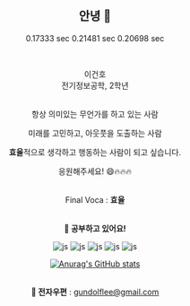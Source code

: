 <div align = "center">
  <h2>안녕 👋</h2>

0.17333 sec
0.21481 sec
0.20698 sec
 
  <br>

  이건호
  <br>
  전기정보공학, 2학년
  <br>
  <br>
  

  항상 의미있는 무언가를 하고 있는 사람
  <br>

  미래를 고민하고, 아웃풋을 도출하는 사람
  <br>

  <b>효율</b>적으로 생각하고 행동하는 사람이 되고 싶습니다.
  <br>

  응원해주세요! 😄🔥🔥🔥
  <br>
  <br>

  Final Voca : <b>효율</b>
  <br>
  <br>

  <b>👀 공부하고 있어요!</b>

  ![js](https://img.shields.io/badge/JavaScript-F7DF1E?style=for-the-badge&logo=JavaScript&logoColor=white)
  ![js](https://img.shields.io/badge/Python-3776AB?style=for-the-badge&logo=python&logoColor=white)
  ![js](https://img.shields.io/badge/C%2B%2B-00599C?style=for-the-badge&logo=c%2B%2B&logoColor=white)
  ![js](https://img.shields.io/badge/Markdown-000000?style=for-the-badge&logo=markdown&logoColor=white)
  ![js](https://img.shields.io/badge/R-276DC3?style=for-the-badge&logo=r&logoColor=white)
  <br>

  [![Anurag's GitHub stats](https://github-readme-stats.vercel.app/api?username=gundolflee)](https://github.com/anuraghazra/github-readme-stats)
  <br>
  <br>

  <b>📧 전자우편</b> : gundolflee@gmail.com
</div>
